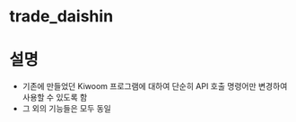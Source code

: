# trade_daishin

# 설명
- 기존에 만들었던 Kiwoom 프로그램에 대하여 단순히 API 호출 명령어만 변경하여 사용할 수 있도록 함
- 그 외의 기능들은 모두 동일